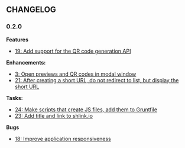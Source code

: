 ## CHANGELOG

### 0.2.0

**Features**

* [19: Add support for the QR code generation API](https://github.com/acelaya/url-shortener/issues/19)

**Enhancements:**

* [3: Open previews and QR codes in modal window](https://github.com/acelaya/url-shortener/issues/3)
* [21: After creating a short URL, do not redirect to list, but display the short URL](https://github.com/acelaya/url-shortener/issues/21)

**Tasks:**

* [24: Make scripts that create JS files, add them to Gruntfile](https://github.com/acelaya/url-shortener/issues/24)
* [23: Add title and link to shlink.io](https://github.com/acelaya/url-shortener/issues/23)

**Bugs**

* [18: Improve application responsiveness](https://github.com/acelaya/url-shortener/issues/18)
